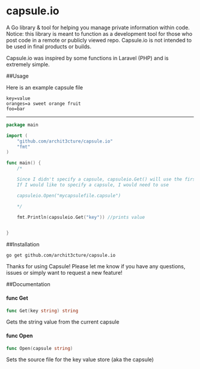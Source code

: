 # capsule.io

A Go library &amp; tool for helping you manage private information within code. 
Notice: this library is meant to function as a development tool for those who post code in a remote or publicly viewed repo. Capsule.io is not intended to be used in final products or builds. 

Capsule.io was inspired by some functions in Laravel (PHP) and is extremely simple.

##Usage

Here is an example capsule file
```
key=value
oranges=a sweet orange fruit
foo=bar

```

***

```Go
package main

import (
	"github.com/archit3cture/capsule.io"
	"fmt"
)

func main() {
	/* 

	Since I didn't specify a capsule, capsuleio.Get() will use the first .capsule file found in the local directory
	If I would like to specify a capsule, I would need to use

	capsuleio.Open("mycapsulefile.capsule")

	*/

	fmt.Println(capsuleio.Get("key")) //prints value


}

```

##Installation
```
go get github.com/archit3cture/capsule.io
```

Thanks for using Capsule! Please let me know if you have any questions, issues or simply want to request a new feature!


##Documentation

#### func  Get

```go
func Get(key string) string
```
Gets the string value from the current capsule

#### func  Open

```go
func Open(capsule string)
```
Sets the source file for the key value store (aka the capsule)
